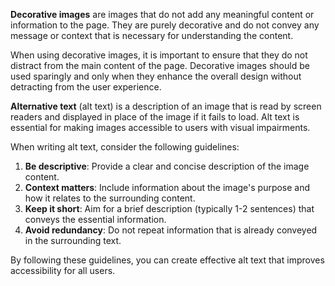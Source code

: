 

**Decorative images** are images that do not add any meaningful content or information to the page. They are purely decorative and do not convey any message or context that is necessary for understanding the content.

When using decorative images, it is important to ensure that they do not distract from the main content of the page. Decorative images should be used sparingly and only when they enhance the overall design without detracting from the user experience.

**Alternative text** (alt text) is a description of an image that is read by screen readers and displayed in place of the image if it fails to load. Alt text is essential for making images accessible to users with visual impairments.

When writing alt text, consider the following guidelines:

1. **Be descriptive**: Provide a clear and concise description of the image content.
2. **Context matters**: Include information about the image's purpose and how it relates to the surrounding content.
3. **Keep it short**: Aim for a brief description (typically 1-2 sentences) that conveys the essential information.
4. **Avoid redundancy**: Do not repeat information that is already conveyed in the surrounding text.

By following these guidelines, you can create effective alt text that improves accessibility for all users.